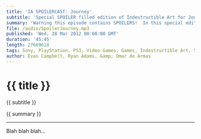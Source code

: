 ```yaml
---
title: 'IA SPOILERCAST: Journey'
subtitle: 'Special SPOILER filled edition of Indestructible Art for Journey on PS3'
summary: 'Warning this episode contains SPOILERS!  In this special edition of the Indestructible Art we talk in depth about Journey from ThatGameCompany available on PSN.'
file: /audio/SpoilerJourney.mp3
published: 'Wed, 28 Mar 2012 00:00:00 GMT'
duration: '45:45'
length: 27669618
tags: Sony, PlayStation, PS3, Video Games, Games, Indestructible Art, SEN, PSN, Journey, ThatGameCompany, Jenova Chen, CO OP, Flower, USC, Flow, Austin Wintory
author: Evan Campbell, Ryan Adams, &amp; Omar de Armas
---
```


# {{ title }}

{{ subtitle }}

{{ summary }}

- - -

Blah blah blah...
